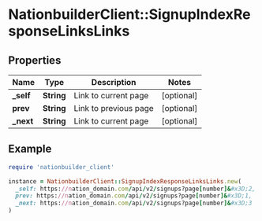 # NationbuilderClient::SignupIndexResponseLinksLinks

## Properties

| Name | Type | Description | Notes |
| ---- | ---- | ----------- | ----- |
| **_self** | **String** | Link to current page | [optional] |
| **prev** | **String** | Link to previous page | [optional] |
| **_next** | **String** | Link to current page | [optional] |

## Example

```ruby
require 'nationbuilder_client'

instance = NationbuilderClient::SignupIndexResponseLinksLinks.new(
  _self: https://nation_domain.com/api/v2/signups?page[number]&#x3D;2,
  prev: https://nation_domain.com/api/v2/signups?page[number]&#x3D;1,
  _next: https://nation_domain.com/api/v2/signups?page[number]&#x3D;3
)
```

